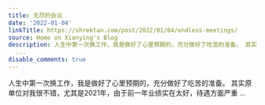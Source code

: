 ```yaml
---
title: 无尽的会议
date: '2022-01-04'
linkTitle: https://shrektan.com/post/2022/01/04/endless-meetings/
source: Home on Xianying's Blog
description: 人生中第一次换工作，我是做好了心里预期的，充分做好了吃苦的准备。 其实原单位对我很不错，尤其是2021年，由于前一年业绩实在太好，待遇方面严重
  ...
disable_comments: true
---
```

人生中第一次换工作，我是做好了心里预期的，充分做好了吃苦的准备。 其实原单位对我很不错，尤其是2021年，由于前一年业绩实在太好，待遇方面严重 ...